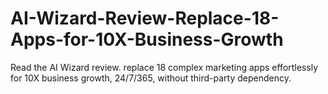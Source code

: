 # AI-Wizard-Review-Replace-18-Apps-for-10X-Business-Growth
Read the AI Wizard review. replace 18 complex marketing apps effortlessly for 10X business growth, 24/7/365, without third-party dependency.
